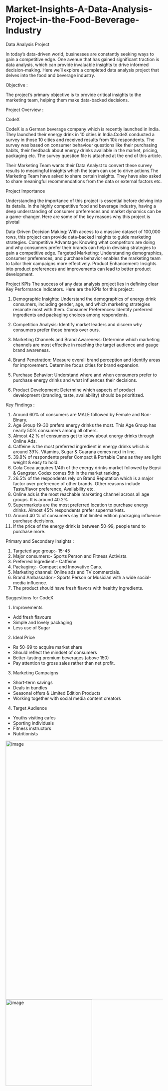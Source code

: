 # Market-Insights-A-Data-Analysis-Project-in-the-Food-Beverage-Industry
Data Analysis Project



In today’s data-driven world, businesses are constantly seeking ways to gain a competitive edge. One avenue that has gained significant traction is data analysis, which can provide invaluable insights to drive informed decision-making. Here we’ll explore a completed data analysis project that delves into the food and beverage industry. 



Objective : 


The project’s primary objective is to provide critical insights to the marketing team, helping them make data-backed decisions. 


Project Overview : 



CodeX




CodeX is a German beverage company which is recently launched in India. They launched their energy drink in 10 cities in India.CodeX conducted a survey in those 10 cities and received results from 10k respondents.
The survey was based on consumer behaviour questions like their purchasing habits, their feedback about energy drinks available in the market, pricing, packaging etc. The survey question file is attached at the end of this article.

Their Marketing Team wants their Data Analyst to convert these survey results to meaningful insights which the team can use to drive actions.The Marketing Team have asked to share certain insights. They have also asked to share meaningful recommendations from the data or external factors etc.



Project Importance

Understanding the importance of this project is essential before delving into its details. In the highly competitive food and beverage industry, having a deep understanding of consumer preferences and market dynamics can be a game-changer. Here are some of the key reasons why this project is pivotal


Data-Driven Decision Making: With access to a massive dataset of 100,000 rows, this project can provide data-backed insights to guide marketing strategies.
Competitive Advantage: Knowing what competitors are doing and why consumers prefer their brands can help in devising strategies to gain a competitive edge.
Targeted Marketing: Understanding demographics, consumer preferences, and purchase behavior enables the marketing team to tailor their campaigns more effectively.
Product Enhancement: Insights into product preferences and improvements can lead to better product development.




Project KPIs
The success of any data analysis project lies in defining clear Key Performance Indicators. Here are the KPIs for this project:

1. Demographic Insights: Understand the demographics of energy drink consumers, including gender, age, and which marketing strategies resonate most with them.
Consumer Preferences: Identify preferred ingredients and packaging choices among respondents.


2. Competition Analysis: Identify market leaders and discern why consumers prefer those brands over ours.



3. Marketing Channels and Brand Awareness: Determine which marketing channels are most effective in reaching the target audience and gauge brand awareness.

   
4. Brand Penetration: Measure overall brand perception and identify areas for improvement. Determine focus cities for brand expansion.


5. Purchase Behavior: Understand where and when consumers prefer to purchase energy drinks and what influences their decisions.


6. Product Development: Determine which aspects of product development (branding, taste, availability) should be prioritized.



Key Findings : 

1. Around 60% of consumers are MALE followed by Female and Non-Binary.
2. Age Group 19-30 prefers energy drinks the most. This Age Group has nearly 50% consumers among all others.
3. Almost 42 % of consumers get to know about energy drinks through Online Ads. 
4. Caffeine is the most preferred ingredient in energy drinks which is around 39%. Vitamins, Sugar & Guarana comes next in line.
5. 39.8%  of respondents  prefer  Compact  & Portable  Cans  as   they are  light  weight  &  easy to hold.
6. Cola Coca acquires 1/4th of the energy drinks market followed by Bepsi &  Gangster. Codex comes  5th in the market ranking.
7. 26.5% of the respondents rely on Brand Reputation which is a major factor over preference of other brands. Other reasons include 
Taste/flavor preference, Availability etc.
8. Online ads is the most reachable marketing channel across all age groups. It is around 40.2%
9. Supermarkets are the most preferred location to purchase energy drinks. Almost 45% respondents prefer supermarkets.
10. Around 40 % of consumers say that  limited edition packaging influence  purchase decisions.
11. If the price of the energy drink is between 50-99, people tend to purchase more.



Primary and Secondary Insights : 


1. Targeted age group:- 15-45
2. Major consumers:- Sports Person and Fitness Activists. 
3. Preferred Ingredient:- Caffeine
4. Packaging:- Compact and Innovative Cans.  
5. Marketing channel: Online ads and TV commercials.
6. Brand Ambassador:- Sports Person or Musician with a wide social-media influence.	
7. The product should have fresh flavors with healthy ingredients.






Suggestions for CodeX



1. Improvements
- Add fresh flavours
- Simple and lovely packaging 
- Less use of Sugar


2. Ideal Price
- Rs 50-99 to acquire market share
- Should reflect the mindset of consumers 
- Better-tasting premium beverages (above 150)
- Pay attention to gross sales rather than net profit.



3. Marketing Campaigns
- Short-term savings  
- Deals in bundles
- Seasonal offers & Limited Edition Products  
- Working together with social media content creators





4. Target Audience
- Youths visiting cafes
- Sporting individuals 
- Fitness instructors 
- Nutritionists









<img width="827" alt="image" src="https://github.com/PayalGarg1201/Market-Insights-A-Data-Analysis-Project-in-the-Food-Beverage-Industry/assets/133757186/15aa756d-3798-4496-9c21-cbc4cbe5c522">
























<img width="277" alt="image" src="https://github.com/PayalGarg1201/Market-Insights-A-Data-Analysis-Project-in-the-Food-Beverage-Industry/assets/133757186/b617203b-490f-4bf3-b914-ab4e04bc4058">















































































































































